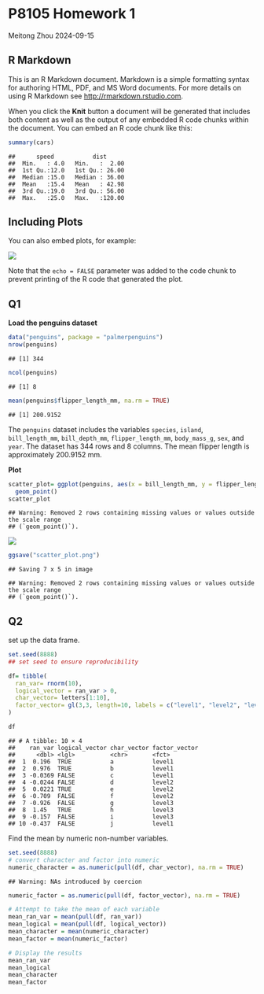P8105 Homework 1
================
Meitong Zhou
2024-09-15

## R Markdown

This is an R Markdown document. Markdown is a simple formatting syntax
for authoring HTML, PDF, and MS Word documents. For more details on
using R Markdown see <http://rmarkdown.rstudio.com>.

When you click the **Knit** button a document will be generated that
includes both content as well as the output of any embedded R code
chunks within the document. You can embed an R code chunk like this:

``` r
summary(cars)
```

    ##      speed           dist       
    ##  Min.   : 4.0   Min.   :  2.00  
    ##  1st Qu.:12.0   1st Qu.: 26.00  
    ##  Median :15.0   Median : 36.00  
    ##  Mean   :15.4   Mean   : 42.98  
    ##  3rd Qu.:19.0   3rd Qu.: 56.00  
    ##  Max.   :25.0   Max.   :120.00

## Including Plots

You can also embed plots, for example:

![](p8105_hw1_mz3084-Meitong_files/figure-gfm/pressure-1.png)<!-- -->

Note that the `echo = FALSE` parameter was added to the code chunk to
prevent printing of the R code that generated the plot.

## Q1

**Load the penguins dataset**

``` r
data("penguins", package = "palmerpenguins")
nrow(penguins)
```

    ## [1] 344

``` r
ncol(penguins)
```

    ## [1] 8

``` r
mean(penguins$flipper_length_mm, na.rm = TRUE)
```

    ## [1] 200.9152

The `penguins` dataset includes the variables `species`, `island`,
`bill_length_mm`, `bill_depth_mm`, `flipper_length_mm`, `body_mass_g`,
`sex`, and `year`. The dataset has 344 rows and 8 columns. The mean
flipper length is approximately 200.9152 mm.

**Plot**

``` r
scatter_plot= ggplot(penguins, aes(x = bill_length_mm, y = flipper_length_mm, color = species)) +
  geom_point() 
scatter_plot
```

    ## Warning: Removed 2 rows containing missing values or values outside the scale range
    ## (`geom_point()`).

![](p8105_hw1_mz3084-Meitong_files/figure-gfm/unnamed-chunk-2-1.png)<!-- -->

``` r
ggsave("scatter_plot.png")
```

    ## Saving 7 x 5 in image

    ## Warning: Removed 2 rows containing missing values or values outside the scale range
    ## (`geom_point()`).

## Q2

set up the data frame.

``` r
set.seed(8888)
## set seed to ensure reproducibility

df= tibble(
  ran_var= rnorm(10), 
  logical_vector = ran_var > 0,
  char_vector= letters[1:10],                        
  factor_vector= gl(3,3, length=10, labels = c("level1", "level2", "level3"))
)

df
```

    ## # A tibble: 10 × 4
    ##    ran_var logical_vector char_vector factor_vector
    ##      <dbl> <lgl>          <chr>       <fct>        
    ##  1  0.196  TRUE           a           level1       
    ##  2  0.976  TRUE           b           level1       
    ##  3 -0.0369 FALSE          c           level1       
    ##  4 -0.0244 FALSE          d           level2       
    ##  5  0.0221 TRUE           e           level2       
    ##  6 -0.709  FALSE          f           level2       
    ##  7 -0.926  FALSE          g           level3       
    ##  8  1.45   TRUE           h           level3       
    ##  9 -0.157  FALSE          i           level3       
    ## 10 -0.437  FALSE          j           level1

Find the mean by numeric non-number variables.

``` r
set.seed(8888)
# convert character and factor into numeric
numeric_character = as.numeric(pull(df, char_vector), na.rm = TRUE)  
```

    ## Warning: NAs introduced by coercion

``` r
numeric_factor = as.numeric(pull(df, factor_vector), na.rm = TRUE) 

# Attempt to take the mean of each variable
mean_ran_var = mean(pull(df, ran_var)) 
mean_logical = mean(pull(df, logical_vector))  
mean_character = mean(numeric_character) 
mean_factor = mean(numeric_factor)

# Display the results
mean_ran_var
mean_logical
mean_character
mean_factor
```
